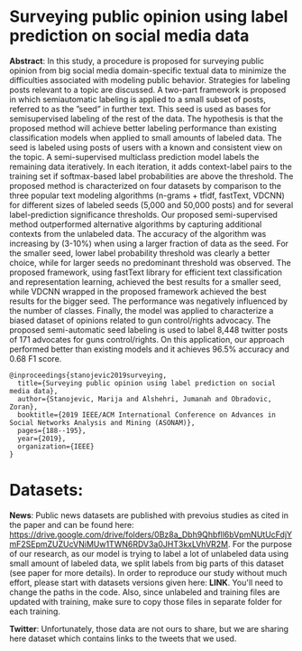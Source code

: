 # Surveying public opinion using label prediction on social media data

**Abstract**: In this study, a procedure is proposed for surveying public opinion from big social media domain-specific textual data to minimize the difficulties associated with modeling public behavior. Strategies for labeling posts relevant to a topic are discussed. A two-part framework is proposed in which semiautomatic labeling is applied to a small subset of posts, referred to as the ”seed” in further text. This seed is used as bases for semisupervised labeling of the rest of the data. The hypothesis is that the proposed method will achieve better labeling performance than existing classification models when applied to small amounts of labeled data. The seed is labeled using posts of users with a known and consistent view on the topic. A semi-supervised multiclass prediction model labels the remaining data iteratively. In each iteration, it adds context-label pairs to the training set if softmax-based label probabilities are above the threshold. The proposed method is characterized on four datasets by comparison to the three popular text modeling algorithms (n-grams + tfidf, fastText, VDCNN) for different sizes of labeled seeds (5,000 and 50,000 posts) and for several label-prediction significance thresholds. Our proposed semi-supervised method outperformed alternative algorithms by capturing additional contexts from the unlabeled data. The accuracy of the algorithm was increasing by (3-10%) when using a larger fraction of data as the seed. For the smaller seed, lower label probability threshold was clearly a better choice, while for larger seeds no predominant threshold was observed. The proposed framework, using fastText library for efficient text classification and representation learning, achieved the best results for a smaller seed, while VDCNN wrapped in the proposed framework achieved the best results for the bigger seed. The performance was negatively influenced by the number of classes. Finally, the model was applied to characterize a biased dataset of opinions related to gun control/rights advocacy. The proposed semi-automatic seed labeling is used to label 8,448 twitter posts of 171 advocates for guns control/rights. On this application, our approach performed better than existing models and it achieves 96.5% accuracy and 0.68 F1 score.

```
@inproceedings{stanojevic2019surveying,
  title={Surveying public opinion using label prediction on social media data},
  author={Stanojevic, Marija and Alshehri, Jumanah and Obradovic, Zoran},
  booktitle={2019 IEEE/ACM International Conference on Advances in Social Networks Analysis and Mining (ASONAM)},
  pages={188--195},
  year={2019},
  organization={IEEE}
}
```

# Datasets:
**News**: Public news datasets are published with prevoius studies as cited in the paper and can be found here: https://drive.google.com/drive/folders/0Bz8a_Dbh9Qhbfll6bVpmNUtUcFdjYmF2SEpmZUZUcVNiMUw1TWN6RDV3a0JHT3kxLVhVR2M.
For the purpose of our research, as our model is trying to label a lot of unlabeled data using small amount of labeled data, we split labels from big parts of this dataset (see paper for more details). In order to reproduce our study without much effort, please start with datasets versions given here: **LINK**. You'll need to change the paths in the code. Also, since unlabeled and training files are updated with training, make sure to copy those files in separate folder for each training.

**Twitter**: Unfortunately, those data are not ours to share, but we are sharing here dataset which contains links to the tweets that we used.
